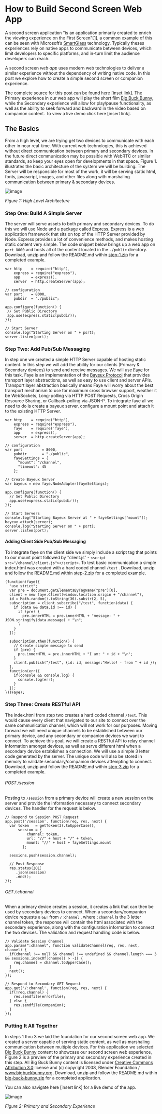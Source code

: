 # How to Build Second Screen Web App
A second screen application "is an application primarily created to enrich the viewing experience on the First Screen"[[1](http://en.wikipedia.org/wiki/Second_screen)], a common example of this can be seen with Microsoft’s [SmartGlass](http://www.xbox.com/en-US/smartglass) technology. Typically theses experiences rely on native apps to communicate between devices, which limit developers to specific platforms, and in-turn limit the audience developers can reach.

A second screen *web app* uses modern web technologies to deliver a similar experience without the dependency of writing native code. In this post we explore how to create a simple second screen or companion experience.
						
The complete source for this post can be found here [inset link]. The Primary experience in our web app will play the short film [Big Buck Bunny](http://www.bigbuckbunny.org/index.php/about/index.php), while the Secondary experience will allow for play/pause functionality, as well as the ability to seek forward and backward in the video based on companion content. To view a live demo click here [insert link]. 


## The Basics
From a high level, we are trying get two devices to communicate with each other in near real-time. With current web technologies, this is achieved without direct communication between primary and secondary devices. In the future direct communication may be possible with WebRTC or similar standards, so keep your eyes open for developments in that space. Figure 1. illustrates the basic architecture of the system we will be building. The Server will be responsible for most of the work, it will be serving static html, fonts, javascript, images, and other files along with marshaling communication between primary & secondary devices.

![image](figure1.png)

*Figure 1: High Level Architecture*

### Step One: Build A Simple Server
The server will serve assets to both primary and secondary devices. To do this we will use [Node](http://nodejs.org/) and a package called [Express](http://expressjs.com/). Express is a web application framework that sits on top of the HTTP Server provided by Node. Express provides a lot of convenience methods, and makes hosting static content very simple. The code snippet below brings up a web app on `port 8000` and hosts all of the content located in the `./public` directory. Download, unzip and follow the README.md within [step-1.zip](./step-1.zip) for a completed example.

    var http    = require("http"),
        express = require("express"),
        app     = express(),
        server  = http.createServer(app);
      
    // configuration
    var port    = 8000,
        pubdir  = "./public"; 

    app.configure(function() {
     // Set Public Directory
     app.use(express.static(pubdir));
    });

    // Start Server
    console.log("Starting Server on " + port);
    server.listen(port);
  
### Step Two: Add Pub/Sub Messaging
In step one we created a simple HTTP Server capable of hosting static content. In this step we will add the ability for our clients (Primary & Secondary devices) to send and receive messages. We will use [Faye](http://faye.jcoglan.com/) for this task. Faye is an implementation of the [Bayeux Protocol](http://svn.cometd.com/trunk/bayeux/bayeux.html) that provides transport layer abstractions, as well as easy to use client and server APIs. Transport layer abstraction basically means Faye will worry about the best transport mechanism to use for maximum cross browser support, weather it be WebSockets, Long-polling via HTTP POST Requests, Cross Origin Resource Sharing, or Callback-polling via JSON-P. To integrate faye all we need to do is create a bayeux server, configure a mount point and attach it to the existing HTTP Server.

    var http    = require("http"),
        express = require("express"),
        faye    = require('faye'),
        app     = express(),
        server  = http.createServer(app);
      
    // configuration
    var port         = 8000,
        pubdir       = "./public",
        fayeSettings = {
          "mount": "/channel",
          "timeout": 45
        };

    // Create Bayeux Server
    var bayeux = new faye.NodeAdapter(fayeSettings);
      
    app.configure(function() {
      // Set Public Directory
      app.use(express.static(pubdir));
    });
          
    // Start Servers
    console.log("Starting Bayeux Server at " + fayeSettings["mount"]);
    bayeux.attach(server);
    console.log("Starting Server on " + port);
    server.listen(port);

#### Adding Client Side Pub/Sub Messaging
To integrate faye on the client side we simply include a script tag that points to our mount point followed by "client.js” -  `<script src="/channel/client.js"></script>`. To test basic communication a simple index.html was created with a hard coded channel `/test` . Download, unzip and follow the README.md within [step-2.zip](./step-2.zip) for a completed example.

    (function(faye){
      "use strict";
      var pre = document.getElementsByTagName("pre")[0],
      client = new faye.Client(window.location.origin + "/channel"),
      id = Math.random().toString(36).substr(2, 5),
      subscription = client.subscribe("/test", function(data) {
        if (data && data.id !== id) {
          if (pre) {
            pre.innerHTML = pre.innerHTML + "message: " + JSON.stringify(data.message) + "\n";
          }
        }
      });
      
      subscription.then(function() {
        // Create simple message to send
        if (pre) {
          pre.innerHTML = pre.innerHTML + "I am: " + id + "\n";
        }
        client.publish("/test", {id: id, message:"Hello! - from " + id });
      }, 
      function(err){
        if(console && console.log) {
          console.log(err);
        }
      }); 
    })(Faye);

### Step Three: Create RESTful API
The index.html from step two creates a hard coded channel `/test`. This would cause every client that navigated to our site to connect over the same communication channel, which will not work for our purposes. Moving forward we will need unique channels to be established between our primary device, and any secondary or companion devices we want to connect. To achieve this goal, we will create a RESTful API to relay channel information amongst devices, as well as serve different html when a secondary device establishes a connection. We will use a simple 3 letter code generated by the server. The unique code will also be stored in memory to validate secondary/companion devices attempting to connect. Download, unzip and follow the README.md within [step-3.zip](./step-3.zip) for a completed example.

###### POST /session
Posting to `/session` from a primary device will create a new session on the server and provide the information necessary to connect secondary devices. The handler for the request is below.

    // Respond to Session POST Request
    app.post('/session', function(req, res, next) {
      var token   = getToken(3).toUpperCase(),
          session = {
              channel: token,
              url: "//" + host + "/" + token,
              mount: "//" + host + fayeSettings.mount
            };
            
      sessions.push(session.channel);

      // Post Response
      res.status(201)
         .json(session)
         .end();
    });

###### GET /:channel
When a primary device creates a session, it creates a link that can then be used by secondary devices to connect. When a secondary/companion device requests a `GET` from `/:channel` , where `:channel` is the 3 letter channel token, the response will contain the html associated with the secondary experience, along with the configuration information to connect the two devices. The validation and request handling code is below.
  
    // Validate Session Channel
    app.param(":channel", function validateChannel(req, res, next, channel) {
      if(channel !== null && channel !== undefined && channel.length === 3 && sessions.indexOf(channel) > -1) {
        req.channel = channel.toUpperCase();
      }
      next();
    });

    // Respond to Secondary GET Request
    app.get('/:channel', function(req, res, next) {
      if(!req.channel) {
        res.sendfile(errorfile);
      } else {
        res.sendfile(companion);
      }
    });

### Putting It All Together
In steps 1 thru 3 we laid the foundation for our second screen web app. We created a server capable of serving static content, as well as marshaling communication between multiple devices. For this application we selected [Big Buck Bunny](http://www.bigbuckbunny.org/index.php/about/) content to showcase our second screen web experience, Figure 2 is a preview of the primary and secondary experience created in this step. All Big Buck Bunny content is licensed under [Creative Commons Attribution 3.0](http://creativecommons.org/licenses/by/3.0/) license and (c) copyright 2008, Blender Foundation / www.bigbuckbunny.org. Download, unzip and follow the README.md within [big-buck-bunny.zip](./big-buck-bunny.zip) for a completed application.

You can also navigate here [insert link] for a live demo of the app.

![image](figure2.png)

*Figure 2: Primary and Secondary Experience*